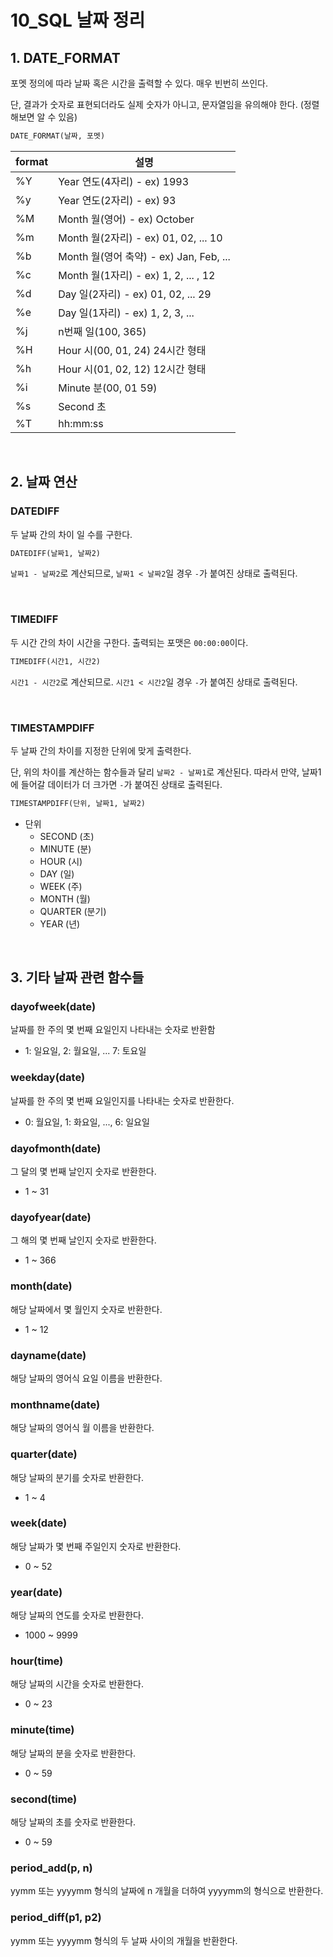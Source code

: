 # 10_SQL 날짜 정리

## 1. DATE_FORMAT

포멧 정의에 따라 날짜 혹은 시간을 출력할 수 있다. 매우 빈번히 쓰인다.

단, 결과가 숫자로 표현되더라도 실제 숫자가 아니고, 문자열임을 유의해야 한다. (정렬해보면 알 수 있음)

```sql
DATE_FORMAT(날짜, 포멧)
```

| format | 설명                                    |
| ------ | --------------------------------------- |
| %Y     | Year 연도(4자리) - ex) 1993             |
| %y     | Year 연도(2자리) - ex) 93               |
| %M     | Month 월(영어) - ex) October            |
| %m     | Month 월(2자리) - ex) 01, 02, ... 10    |
| %b     | Month 월(영어 축약) - ex) Jan, Feb, ... |
| %c     | Month 월(1자리) - ex) 1, 2, ... , 12    |
| %d     | Day 일(2자리) - ex) 01, 02, ... 29      |
| %e     | Day 일(1자리) - ex) 1, 2, 3, ...        |
| %j     | n번째 일(100, 365)                      |
| %H     | Hour 시(00, 01, 24) 24시간 형태         |
| %h     | Hour 시(01, 02, 12) 12시간 형태         |
| %i     | Minute 분(00, 01 59)                    |
| %s     | Second 초                               |
| %T     | hh:mm:ss                                |

<br>

## 2. 날짜 연산

### DATEDIFF

두 날짜 간의 차이 일 수를 구한다.

```sql
DATEDIFF(날짜1, 날짜2)
```

`날짜1 - 날짜2`로 계산되므로, `날짜1 < 날짜2`일 경우 `-`가 붙여진 상태로 출력된다.

<br>

### TIMEDIFF

두 시간 간의 차이 시간을 구한다. 출력되는 포맷은 `00:00:00`이다.

```sql
TIMEDIFF(시간1, 시간2)
```

`시간1 - 시간2`로 계산되므로. `시간1 < 시간2`일 경우 `-`가 붙여진 상태로 출력된다.

<br>

### TIMESTAMPDIFF

두 날짜 간의 차이를 지정한 단위에 맞게 출력한다.

단, 위의 차이를 계산하는 함수들과 달리 `날짜2 - 날짜1`로 계산된다. 따라서 만약, 날짜1에 들어갈 데이터가 더 크가면 `-`가 붙여진 상태로 출력된다.

```sql
TIMESTAMPDIFF(단위, 날짜1, 날짜2)
```

- 단위
  - SECOND (초)
  - MINUTE (분)
  - HOUR (시)
  - DAY (일)
  - WEEK (주)
  - MONTH (월)
  - QUARTER (분기)
  - YEAR (년)

<br>

## 3. 기타 날짜 관련 함수들

### dayofweek(date)

날짜를 한 주의 몇 번째 요일인지 나타내는 숫자로 반환함

- 1: 일요일, 2: 월요일, ... 7: 토요일

### weekday(date)

날짜를 한 주의 몇 번째 요일인지를 나타내는 숫자로 반환한다.

- 0: 월요일, 1: 화요일, ..., 6: 일요일

### dayofmonth(date)

그 달의 몇 번째 날인지 숫자로 반환한다.

- 1 ~ 31

### dayofyear(date)

그 해의 몇 번째 날인지 숫자로 반환한다.

- 1 ~ 366

### month(date)

해당 날짜에서 몇 월인지 숫자로 반환한다.

- 1 ~ 12

### dayname(date)

해당 날짜의 영어식 요일 이름을 반환한다.

### monthname(date)

해당 날짜의 영어식 월 이름을 반환한다.

### quarter(date)

해당 날짜의 분기를 숫자로 반환한다.

- 1 ~ 4

### week(date)

해당 날짜가 몇 번째 주일인지 숫자로 반환한다.

- 0 ~ 52

### year(date)

해당 날짜의 연도를 숫자로 반환한다.

- 1000 ~ 9999

### hour(time)

 해당 날짜의 시간을 숫자로 반환한다.

- 0 ~ 23

### minute(time)

해당 날짜의 분을 숫자로 반환한다.

- 0 ~ 59

### second(time)

해당 날짜의 초를 숫자로 반환한다.

- 0 ~ 59

### period_add(p, n)

yymm 또는 yyyymm 형식의 날짜에 n 개월을 더하여 yyyymm의 형식으로 반환한다.

### period_diff(p1, p2)

yymm 또는 yyyymm 형식의 두 날짜 사이의 개월을 반환한다.

